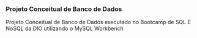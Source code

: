 ### Projeto Conceitual de Banco de Dados

Projeto Conceitual de Banco de Dados executado no Bootcamp de SQL E NoSQL da DIO utilizando o MySQL Workbench
